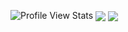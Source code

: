![Profile View Stats](https://komarev.com/ghpvc/?username=neongamer&color=fe428e&style=for-the-badge)
<img align="center" src="https://github-readme-stats.vercel.app/api?username=neongamer&show_icons=true&theme=radical" /> <img align="center" src="https://github-readme-stats.vercel.app/api/top-langs?username=neongamer&show_icons=true&theme=radical" />
# 
